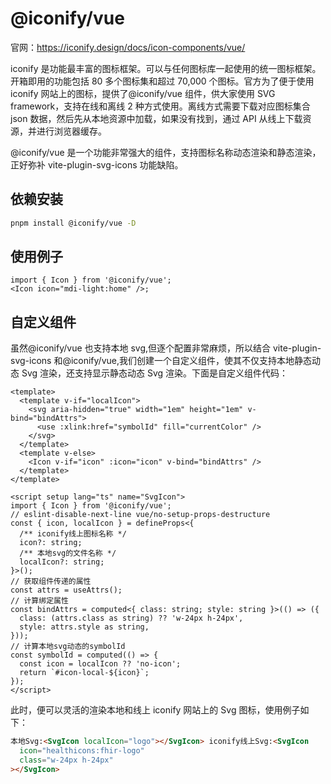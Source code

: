 # @iconify/vue

官网：<https://iconify.design/docs/icon-components/vue/>

iconify 是功能最丰富的图标框架。可以与任何图标库一起使用的统一图标框架。开箱即用的功能包括 80 多个图标集和超过 70,000 个图标。官方为了便于使用 iconify 网站上的图标，提供了@iconify/vue 组件，供大家使用 SVG framework，支持在线和离线 2 种方式使用。离线方式需要下载对应图标集合 json 数据，然后先从本地资源中加载，如果没有找到，通过 API 从线上下载资源，并进行浏览器缓存。

@iconify/vue 是一个功能非常强大的组件，支持图标名称动态渲染和静态渲染，正好弥补 vite-plugin-svg-icons 功能缺陷。

## 依赖安装

```sh
pnpm install @iconify/vue -D
```

## 使用例子

```tsx
import { Icon } from '@iconify/vue';
<Icon icon="mdi-light:home" />;
```

## 自定义组件

虽然@iconify/vue 也支持本地 svg,但逐个配置非常麻烦，所以结合 vite-plugin-svg-icons 和@iconify/vue,我们创建一个自定义组件，使其不仅支持本地静态动态 Svg 渲染，还支持显示静态动态 Svg 渲染。下面是自定义组件代码：

```vue
<template>
  <template v-if="localIcon">
    <svg aria-hidden="true" width="1em" height="1em" v-bind="bindAttrs">
      <use :xlink:href="symbolId" fill="currentColor" />
    </svg>
  </template>
  <template v-else>
    <Icon v-if="icon" :icon="icon" v-bind="bindAttrs" />
  </template>
</template>

<script setup lang="ts" name="SvgIcon">
import { Icon } from '@iconify/vue';
// eslint-disable-next-line vue/no-setup-props-destructure
const { icon, localIcon } = defineProps<{
  /** iconify线上图标名称 */
  icon?: string;
  /** 本地svg的文件名称 */
  localIcon?: string;
}>();
// 获取组件传递的属性
const attrs = useAttrs();
// 计算绑定属性
const bindAttrs = computed<{ class: string; style: string }>(() => ({
  class: (attrs.class as string) ?? 'w-24px h-24px',
  style: attrs.style as string,
}));
// 计算本地svg动态的symbolId
const symbolId = computed(() => {
  const icon = localIcon ?? 'no-icon';
  return `#icon-local-${icon}`;
});
</script>
```

此时，便可以灵活的渲染本地和线上 iconify 网站上的 Svg 图标，使用例子如下：

```html
本地Svg:<SvgIcon localIcon="logo"></SvgIcon> iconify线上Svg:<SvgIcon
  icon="healthicons:fhir-logo"
  class="w-24px h-24px"
></SvgIcon>
```
